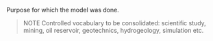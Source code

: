 Purpose for which the model was done.
>NOTE Controlled vocabulary to be consolidated: scientific study, mining, oil reservoir, geotechnics, hydrogeology, simulation etc.
